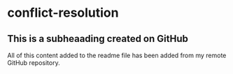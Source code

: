 # conflict-resolution

## This is a subheaading created on GitHub
All of this content added to the readme file has been added from my remote GitHub repository.
